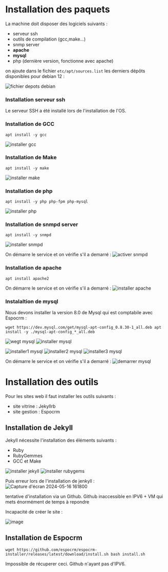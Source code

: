 # Installation des paquets

La machine doit disposer des logiciels suivants :

* serveur ssh
* outils de compilation (gcc,make...)
* snmp server
* **apache**
* **mysql**
* php (dernière version, fonctionne avec apache)

on ajoute dans le fichier `etc/apt/sources.list` les derniers dépôts disponibles pour debian 12 :

![fichier depots debian](https://github.com/CFAI2024-CPLR/projet_web/assets/154502835/155d904e-ea6c-4a40-8bda-bf33683c48c3)

### Installation serveur ssh
Le serveur SSH a été installé lors de l'installation de l'OS.

### Installation de GCC
`apt install -y gcc`

![installer gcc](https://github.com/CFAI2024-CPLR/projet_web/assets/154502835/8a97608f-3b81-4b27-bf58-c4556f42a095)

### Installation de Make
`apt install -y make`

![installer make](https://github.com/CFAI2024-CPLR/projet_web/assets/154502835/8c07fa33-937a-47d8-bafd-125507cba91f)

### Installation de php
`apt install -y php php-fpm php-mysql`

![installer php](https://github.com/CFAI2024-CPLR/projet_web/assets/154502835/f55618be-7d55-4b49-9056-78abad716ef6)

### Installation de snmpd server
`apt install -y snmpd`

![installer snmpd](https://github.com/CFAI2024-CPLR/projet_web/assets/154502835/60cdf668-1b43-460c-b548-09095250c32f)

On démarre le service et on vérifie s'il a demarré :
![activer snmpd](https://github.com/CFAI2024-CPLR/projet_web/assets/154502835/53236b56-73d2-4644-abd9-9dda1896d549)

### Installation de apache
`apt install apache2`

On démarre le service et on vérifie s'il a demarré :
![installer apache](https://github.com/CFAI2024-CPLR/projet_web/assets/154502835/4fd89cdf-8bb2-40e0-a0d6-8a815e999dd0)

### Instalaltion de mysql
Nous devons installer la version 8.0 de Mysql qui est comptabile avec Espocrm :

`wget https://dev.mysql.com/get/mysql-apt-config_0.8.30-1_all.deb
apt install -y ./mysql-apt-config_*_all.deb`

![wegt mysql](https://github.com/CFAI2024-CPLR/projet_web/assets/154502835/2991a8c9-2c9b-4f76-a1c0-bd2fc8feec61)
![installer mysql](https://github.com/CFAI2024-CPLR/projet_web/assets/154502835/2d1dfa85-2337-44a6-9d6a-48d00e171b2b)

![installer1 mysql](https://github.com/CFAI2024-CPLR/projet_web/assets/154502835/3c1d981b-3198-468e-b93f-d74bec4957bd)
![installer2 mysql](https://github.com/CFAI2024-CPLR/projet_web/assets/154502835/de6983ea-e312-4ed6-979b-74a6b145000d)
![installer3 mysql](https://github.com/CFAI2024-CPLR/projet_web/assets/154502835/2b8c6d3b-2dad-4276-b51b-5f4c3ef55c04)

On démarre le service et on vérifie s'il a demarré :
![demarrer mysql](https://github.com/CFAI2024-CPLR/projet_web/assets/154502835/d1e808c5-f679-4a91-8e1b-27d0579280c8)

# Installation des outils

Pour les sites web il faut installer les outils suivants :

- site vitrine : Jekyllrb
- site gestion : Espocrm

## Installation de Jekyll

Jekyll nécessite l'installation des éléments suivants :

- Ruby 
- RubyGemmes
- GCC et Make

![installer jekyll](https://github.com/CFAI2024-CPLR/projet_web/assets/154502835/7debc26d-b55d-41dd-b4b1-9dc942d00dd3)
![installer rubygems](https://github.com/CFAI2024-CPLR/projet_web/assets/154502835/a0ab14f4-4fdc-4047-ae8a-f94452141983)

Puis erreur lors de l'installation de jenkyll :
![Capture d'écran 2024-05-16 161800](https://github.com/CFAI2024-CPLR/projet_web/assets/154502835/f6025155-2a5e-4ece-b4a3-1dba29077be9)

tentative d'installation via un Github. Github inaccessible en IPV6 + VM qui mets énormément de temps à repondre

Incapacité de créer le site :

![image](https://github.com/CFAI2024-CPLR/projet_web/assets/154502835/e7eedf3c-8c01-4e60-a3cb-f31deb30d495)

## Installation de Espocrm

`wget https://github.com/espocrm/espocrm-installer/releases/latest/download/install.sh
bash install.sh`

Impossible de récuperer ceci. Github n'ayant pas d'IPV6.
